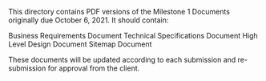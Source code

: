 This directory contains PDF versions of the Milestone 1 Documents originally due October 6, 2021. It should contain:

Business Requirements Document
Technical Specifications Document
High Level Design Document
Sitemap Document

These documents will be updated according to each submission and re-submission for approval from the client.
